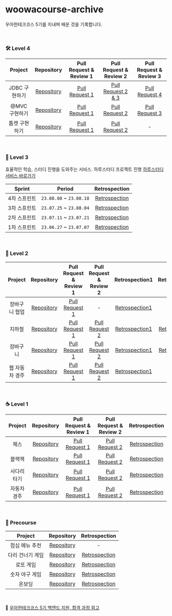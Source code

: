 # woowacourse-archive

우아한테크코스 5기를 지내며 배운 것을 기록합니다.

<br>

### 🛠️ Level 4

|  Project  |                                 Repository                                 | Pull Request & Review 1 |                             Pull Request & Review 2                              |                           Pull Request & Review 3                            |
|:---------:|:--------------------------------------------------------------------------:|:-----------------------:|:--------------------------------------------------------------------------------:|:----------------------------------------------------------------------------:|
| JDBC 구현하기 | [Repository](https://github.com/MoonJeWoong/jwp-dashboard-jdbc/tree/step4) |   [Pull Request 1](https://github.com/woowacourse/jwp-dashboard-jdbc/pull/323)    | [Pull Request 2 & 3](https://github.com/woowacourse/jwp-dashboard-jdbc/pull/455) | [Pull Request 4](https://github.com/woowacourse/jwp-dashboard-jdbc/pull/569) |
| @MVC 구현하기 | [Repository](https://github.com/MoonJeWoong/jwp-dashboard-mvc/tree/step3)  |   [Pull Request 1](https://github.com/woowacourse/jwp-dashboard-mvc/pull/390)    |   [Pull Request 2](https://github.com/woowacourse/jwp-dashboard-mvc/pull/464)    | [Pull Request 3](https://github.com/woowacourse/jwp-dashboard-mvc/pull/587)  |
|  톰캣 구현하기  | [Repository](https://github.com/MoonJeWoong/jwp-dashboard-http/tree/step2) |    [Pull Request 1](https://github.com/woowacourse/jwp-dashboard-http/pull/330)   |   [Pull Request 2](https://github.com/woowacourse/jwp-dashboard-http/pull/455)   |                                      -                                       |

<br>

### 📖 Level 3

효율적인 학습, 스터디 진행을 도와주는 서비스. 하루스터디 프로젝트 진행
[하루스터디 서비스 바로가기](https://haru-study.com/)

| Sprint  |         Period          |                     Retrospection                      |
|:-------:|:-----------------------:|:------------------------------------------------------:|
| 4차 스프린트 | `23.08.08` ~ `23.08.18` | [Retrospection](https://makemepositive.tistory.com/56) |
| 3차 스프린트 | `23.07.25` ~ `23.08.04` | [Retrospection](https://makemepositive.tistory.com/54) |
| 2차 스프린트 | `23.07.11` ~ `23.07.21` | [Retrospection](https://makemepositive.tistory.com/52) |
| 1차 스프린트 | `23.06.27` ~ `23.07.07` | [Retrospection](https://makemepositive.tistory.com/46) |

<br>

### 🍃 Level 2

| Project  |                                 Repository                                 |                           Pull Request & Review 1                           |                           Pull Request & Review 2                           |                     Retrospection1                      |                     Retrospection2                      |
|:--------:|:--------------------------------------------------------------------------:|:---------------------------------------------------------------------------:|:---------------------------------------------------------------------------:|:-------------------------------------------------------:|:-------------------------------------------------------:|
| 장바구니 협업  | [Repository](https://github.com/MoonJeWoong/jwp-shopping-order/tree/step2) | [Pull Request 1](https://github.com/woowacourse/jwp-shopping-order/pull/20) |                                      -                                      | [Retrospection1](https://makemepositive.tistory.com/51) |                            -                            |
|   지하철    |  [Repository](https://github.com/MoonJeWoong/jwp-subway-path/tree/step2)   |  [Pull Request 1](https://github.com/woowacourse/jwp-subway-path/pull/93)   |  [Pull Request 2](https://github.com/woowacourse/jwp-subway-path/pull/198)  | [Retrospection1](https://makemepositive.tistory.com/38) | [Retrospection2](https://makemepositive.tistory.com/42) |
|   장바구니   | [Repository](https://github.com/MoonJeWoong/jwp-shopping-cart/tree/step2)  | [Pull Request 1](https://github.com/woowacourse/jwp-shopping-cart/pull/210) | [Pull Request 2](https://github.com/woowacourse/jwp-shopping-cart/pull/329) | [Retrospection1](https://makemepositive.tistory.com/34) | [Retrospection2](https://makemepositive.tistory.com/37) |
| 웹 자동차 경주 |   [Repository](https://github.com/MoonJeWoong/jwp-racingcar/tree/step2)    |   [Pull Request 1](https://github.com/woowacourse/jwp-racingcar/pull/53)    |   [Pull Request 2](https://github.com/woowacourse/jwp-racingcar/pull/188)   | [Retrospection1](https://makemepositive.tistory.com/36) |                            -                            |

<br>

### ☕ Level 1

|  Project  |                                Repository                                |                          Pull Request & Review 1                           |                          Pull Request & Review 2                           |                      Retrospection                       |
|:---------:|:------------------------------------------------------------------------:|:--------------------------------------------------------------------------:|:--------------------------------------------------------------------------:|:--------------------------------------------------------:|
|    체스     |    [Repository](https://github.com/MoonJeWoong/java-chess/tree/step2)    |    [Pull Request 1](https://github.com/woowacourse/java-chess/pull/522)    |    [Pull Request 2](https://github.com/woowacourse/java-chess/pull/589)    |  [Retrospection](https://makemepositive.tistory.com/31)  |
|    블랙잭    |  [Repository](https://github.com/MoonJeWoong/java-blackjack/tree/step2)  |  [Pull Request 1](https://github.com/woowacourse/java-blackjack/pull/447)  |  [Pull Request 2](https://github.com/woowacourse/java-blackjack/pull/585)  |  [Retrospection](https://makemepositive.tistory.com/30)  |
|  사다리 타기   |   [Repository](https://github.com/MoonJeWoong/java-ladder/tree/step2)    |   [Pull Request 1](https://github.com/woowacourse/java-ladder/pull/131)    |   [Pull Request 2](https://github.com/woowacourse/java-ladder/pull/210)    |  [Retrospection](https://makemepositive.tistory.com/22)  |
|  자동차 경주   |  [Repository](https://github.com/MoonJeWoong/java-racingcar/tree/step2)  |  [Pull Request 1](https://github.com/woowacourse/java-racingcar/pull/499)  |  [Pull Request 2](https://github.com/woowacourse/java-racingcar/pull/595)  |  [Retrospection](https://makemepositive.tistory.com/21)  |

<br>

### 🚀 Precourse

|   Project   |                                   Repository                                    |                      Retrospection                       |
|:-----------:|:-------------------------------------------------------------------------------:|:--------------------------------------------------------:|
|  점심 메뉴 추천   |     [Repository](https://github.com/MoonJeWoong/java-menu/tree/MoonJeWoong)     |                            -                             |
|  다리 건너기 게임  |    [Repository](https://github.com/MoonJeWoong/java-bridge/tree/MoonJeWoong)    |  [Retrospection](https://makemepositive.tistory.com/17)  |
|    로또 게임    |    [Repository](https://github.com/MoonJeWoong/java-lotto/tree/MoonJeWoong)     |  [Retrospection](https://makemepositive.tistory.com/16)  |
|  숫자 야구 게임   |   [Repository](https://github.com/MoonJeWoong/java-baseball/tree/MoonJeWoong)   |  [Retrospection](https://makemepositive.tistory.com/13)  |
|     온보딩     |  [Repository](https://github.com/MoonJeWoong/java-onboarding/tree/MoonJeWoong)  |  [Retrospection](https://makemepositive.tistory.com/11)  |

<br>

🎉 [우아한테크코스 5기 백엔드 지원, 합격 과정 회고](https://makemepositive.tistory.com/20)
